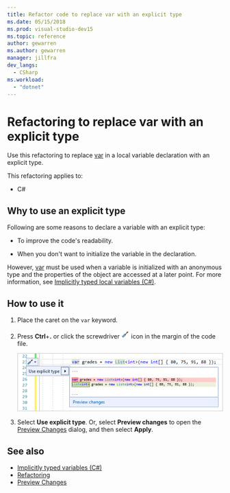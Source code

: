```yaml
---
title: Refactor code to replace var with an explicit type
ms.date: 05/15/2018
ms.prod: visual-studio-dev15
ms.topic: reference
author: gewarren
ms.author: gewarren
manager: jillfra
dev_langs:
  - CSharp
ms.workload:
  - "dotnet"
---
```

# Refactoring to replace var with an explicit type

Use this refactoring to replace [var](/dotnet/csharp/language-reference/keywords/var) in a local variable declaration with an explicit type.

This refactoring applies to:

- C#

## Why to use an explicit type

Following are some reasons to declare a variable with an explicit type:

- To improve the code's readability.

- When you don't want to initialize the variable in the declaration.

However, [var](/dotnet/csharp/language-reference/keywords/var) must be used when a variable is initialized with an anonymous type and the properties of the object are accessed at a later point. For more information, see [Implicitly typed local variables (C#)](/dotnet/csharp/programming-guide/classes-and-structs/implicitly-typed-local-variables).

## How to use it

1. Place the caret on the `var` keyword.

1. Press **Ctrl**+**.** or click the screwdriver ![screwdriver icon](../media/screwdriver-icon.png) icon in the margin of the code file.

   ![Use explicit type quick actions menu](media/use-explicit-type.png)

1. Select **Use explicit type**. Or, select **Preview changes** to open the [Preview Changes](../../ide/preview-changes.md) dialog, and then select **Apply**.

## See also

- [Implicitly typed variables (C#)](/dotnet/csharp/programming-guide/classes-and-structs/implicitly-typed-local-variables)
- [Refactoring](../refactoring-in-visual-studio.md)
- [Preview Changes](../../ide/preview-changes.md)